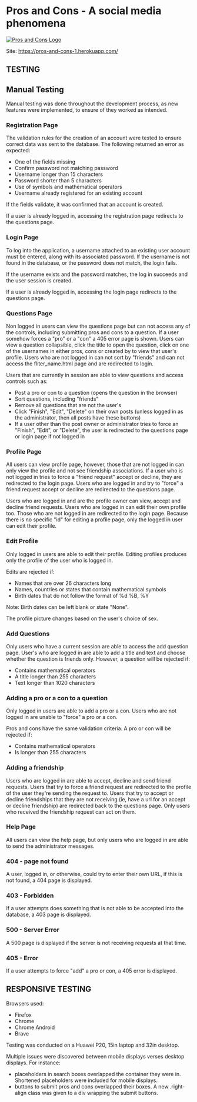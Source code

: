# Pros and Cons - A social media phenomena

[![Pros and Cons Logo](https://raw.githubusercontent.com/pauld0051/pros_and_cons/master/static/images/pros_and_cons_logo.png "Pros and Cons Logo")](https://pros-and-cons-1.herokuapp.com/)

Site: <https://pros-and-cons-1.herokuapp.com/>

## TESTING

## Manual Testing

Manual testing was done throughout the development process, as new features were implemented, to ensure of they worked as intended.

### Registration Page

The validation rules for the creation of an account were tested to ensure correct data was sent to the database. The following returned an error as expected:

- One of the fields missing
- Confirm password not matching password
- Username longer than 15 characters
- Password shorter than 5 characters
- Use of symbols and mathematical operators
- Username already registered for an existing account

If the fields validate, it was confirmed that an account is created.

If a user is already logged in, accessing the registration page redirects to the questions page.

### Login Page

To log into the application, a username attached to an existing user account must be entered, along with its associated password. If the username is not found in the database, or the password does not match, the login fails.

If the username exists and the password matches, the log in succeeds and the user session is created.

If a user is already logged in, accessing the login page redirects to the questions page.

### Questions Page

Non logged in users can view the questions page but can not access any of the controls, including submitting pros and cons to a question. If a user somehow forces a "pro" or a "con" a 405 error page is shown. Users can view a question collapsible, click the title to open the question, click on one of the usernames in either pros, cons or created by to view that user's profile. Users who are not logged in can not sort by "friends" and can not access the fliter_name.html page and are redirected to login. 

Users that are currently in session are able to view questions and access controls such as:

- Post a pro or con to a question (opens the question in the browser)
- Sort questions, including "friends"
- Remove all questions that are not the user's
- Click "Finish", "Edit", "Delete" on their own posts (unless logged in as the administrator, then all posts have these buttons)
- If a user other than the post owner or administrator tries to force an "Finish", "Edit", or "Delete", the user is redirected to the questions page or login page if not logged in

### Profile Page

All users can view profile page, however, those that are not logged in can only view the profile and not see friendship associations. If a user who is not logged in tries to force a "friend request" accept or decline, they are redirected to the login page. Users who are logged in and try to "force" a friend request accept or decline are redirected to the questions page.

Users who are logged in and are the profile owner can view, accept and decline friend requests. Users who are logged in can edit their own profile too. Those who are not logged in are redirected to the login page. Because there is no specific "id" for editing a profile page, only the logged in user can edit their profile.

### Edit Profile

Only logged in users are able to edit their profile. Editing profiles produces only the profile of the user who is logged in.

Edits are rejected if:

- Names that are over 26 characters long
- Names, countries or states that contain mathematical symbols
- Birth dates that do not follow the format of %d %B, %Y

Note: Birth dates can be left blank or state "None".

The profile picture changes based on the user's choice of sex.

### Add Questions

Only users who have a current session are able to access the add question page. User's who are logged in are able to add a title and text and choose whether the question is friends only. However, a question will be rejected if:

- Contains mathematical operators
- A title longer than 255 characters
- Text longer than 1020 characters

### Adding a pro or a con to a question

Only logged in users are able to add a pro or a con. Users who are not logged in are unable to "force" a pro or a con.

Pros and cons have the same validation criteria. A pro or con will be rejected if:

- Contains mathematical operators
- Is longer than 255 characters

### Adding a friendship

Users who are logged in are able to accept, decline and send friend requests. Users that try to force a friend request are redirected to the profile of the user they're sending the request to. Users that try to accept or decline friendships that they are not receiving (ie, have a url for an accept or decline friendship) are redirected back to the questions page. Only users who received the friendship request can act on them.

### Help Page

All users can view the help page, but only users who are logged in are able to send the administrator messages.

### 404 - page not found

A user, logged in, or otherwise, could try to enter their own URL, if this is not found, a 404 page is displayed.

### 403 - Forbidden

If a user attempts does something that is not able to be accepted into the database, a 403 page is displayed.

### 500 - Server Error

A 500 page is displayed if the server is not receiving requests at that time.

### 405 - Error

If a user attempts to force "add" a pro or con, a 405 error is displayed.

## RESPONSIVE TESTING

Browsers used:

- Firefox
- Chrome
- Chrome Android
- Brave

Testing was conducted on a Huawei P20, 15in laptop and 32in desktop.

Multiple issues were discovered between mobile displays verses desktop displays. For instance:

- placeholders in search boxes overlapped the container they were in. Shortened placeholders were included for mobile displays.
- buttons to submit pros and cons overlapped their boxes. A new .right-align class was given to a div wrapping the submit buttons.
